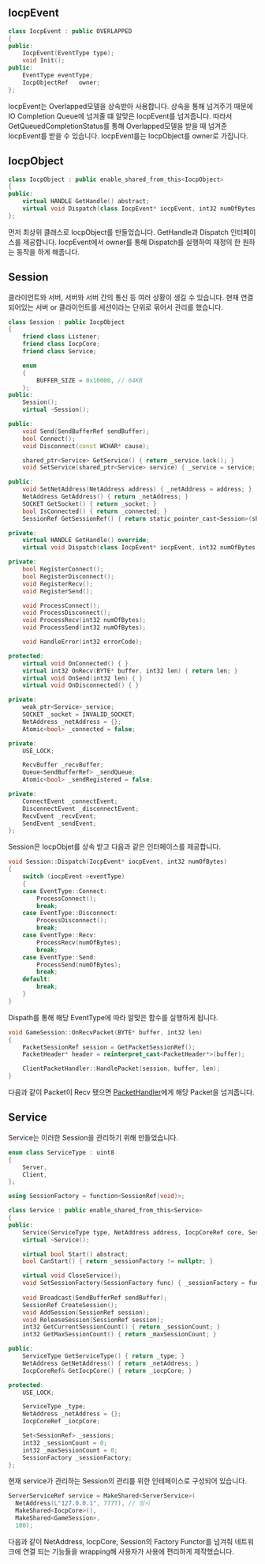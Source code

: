 ## IocpEvent
```c++
class IocpEvent : public OVERLAPPED
{
public:
	IocpEvent(EventType type);
	void Init();
public:
	EventType eventType;
	IocpObjectRef	owner;
};
```
IocpEvent는 Overlapped모델을 상속받아 사용합니다. 상속을 통해 넘겨주기 때문에 IO Completion Queue에 넘겨줄 떄 알맞은 IocpEvent를 넘겨줍니다. 따라서 GetQueuedCompletionStatus를 통해 Overlapped모델을 받을 때 넘겨준 IocpEvent를 받을 수 있습니다. IocpEvent를는 IocpObject를 owner로 가집니다.
## IocpObject
```c++
class IocpObject : public enable_shared_from_this<IocpObject>
{
public:
	virtual HANDLE GetHandle() abstract;
	virtual void Dispatch(class IocpEvent* iocpEvent, int32 numOfBytes = 0) abstract;
};
```
먼저 최상위 클래스로 IocpObject를 만들었습니다. GetHandle과 Dispatch 인터페이스를 제공합니다. IocpEvent에서 owner를 통해 Dispatch를 실행하여 재정의 한 원하는 동작을 하게 해줍니다.
## Session
클라이언트와 서버, 서버와 서버 간의 통신 등 여러 상황이 생길 수 있습니다. 현재 연결되어있는 서버 or 클라이언트를 세션이라는 단위로 묶어서 관리를 했습니다.
```c++
class Session : public IocpObject
{
	friend class Listener;
	friend class IocpCore;
	friend class Service;

	enum 
	{
		BUFFER_SIZE = 0x10000, // 64KB
	};
public:
	Session();
	virtual ~Session();

public:
	void Send(SendBufferRef sendBuffer);
	bool Connect();
	void Disconnect(const WCHAR* cause);

	shared_ptr<Service>	GetService() { return _service.lock(); }
	void SetService(shared_ptr<Service> service) { _service = service; }

public:
	void SetNetAddress(NetAddress address) { _netAddress = address; }
	NetAddress GetAddress() { return _netAddress; }
	SOCKET GetSocket() { return _socket; }
	bool IsConnected() { return _connected; }
	SessionRef GetSessionRef() { return static_pointer_cast<Session>(shared_from_this()); }

private:
	virtual HANDLE GetHandle() override;
	virtual void Dispatch(class IocpEvent* iocpEvent, int32 numOfBytes = 0) override;

private:
	bool RegisterConnect();
	bool RegisterDisconnect();
	void RegisterRecv();
	void RegisterSend();

	void ProcessConnect();
	void ProcessDisconnect();
	void ProcessRecv(int32 numOfBytes);
	void ProcessSend(int32 numOfBytes);

	void HandleError(int32 errorCode);

protected:
	virtual void OnConnected() { }
	virtual int32 OnRecv(BYTE* buffer, int32 len) { return len; }
	virtual void OnSend(int32 len) { }
	virtual void OnDisconnected() { }

private:
	weak_ptr<Service>_service;
	SOCKET _socket = INVALID_SOCKET;
	NetAddress _netAddress = {};
	Atomic<bool> _connected = false;

private:
	USE_LOCK;

	RecvBuffer _recvBuffer;
	Queue<SendBufferRef> _sendQueue;
	Atomic<bool> _sendRegistered = false;

private:
	ConnectEvent _connectEvent;
	DisconnectEvent _disconnectEvent;
	RecvEvent _recvEvent;
	SendEvent _sendEvent;
};
```
Session은 IocpObjet를 상속 받고 다음과 같은 인터페이스를 제공합니다.

```c++
void Session::Dispatch(IocpEvent* iocpEvent, int32 numOfBytes)
{
	switch (iocpEvent->eventType)
	{
	case EventType::Connect:
		ProcessConnect();
		break;
	case EventType::Disconnect:
		ProcessDisconnect();
		break;
	case EventType::Recv:
		ProcessRecv(numOfBytes);
		break;
	case EventType::Send:
		ProcessSend(numOfBytes);
		break;
	default:
		break;
	}
}
```
Dispath를 통해 해당 EventType에 따라 알맞은 함수를 실행하게 됩니다.

```c++
void GameSession::OnRecvPacket(BYTE* buffer, int32 len)
{
	PacketSessionRef session = GetPacketSessionRef();
	PacketHeader* header = reinterpret_cast<PacketHeader*>(buffer);

	ClientPacketHandler::HandlePacket(session, buffer, len);
}
```
다음과 같이 Packet이 Recv 됐으면 [PacketHandler](https://github.com/sonsungmin98/Portfolio/blob/main/CPPServer/Core/PacketHandler.md)에게 해당 Packet을 넘겨줍니다.

## Service
Service는 이러한 Session을 관리하기 위해 만들었습니다.

```c++
enum class ServiceType : uint8 
{
	Server,
	Client,
};

using SessionFactory = function<SessionRef(void)>;

class Service : public enable_shared_from_this<Service>
{
public:
	Service(ServiceType type, NetAddress address, IocpCoreRef core, SessionFactory factory, int32 maxSessionCount = 1);
	virtual ~Service();

	virtual bool Start() abstract;
	bool CanStart() { return _sessionFactory != nullptr; }

	virtual void CloseService();
	void SetSessionFactory(SessionFactory func) { _sessionFactory = func; }
	
	void Broadcast(SendBufferRef sendBuffer);
	SessionRef CreateSession();
	void AddSession(SessionRef session);
	void ReleaseSession(SessionRef session);
	int32 GetCurrentSessionCount() { return _sessionCount; }
	int32 GetMaxSessionCount() { return _maxSessionCount; }

public:
	ServiceType GetServiceType() { return _type; }
	NetAddress GetNetAddress() { return _netAddress; }
	IocpCoreRef& GetIocpCore() { return _iocpCore; }

protected:
	USE_LOCK;

	ServiceType _type;
	NetAddress _netAddress = {};
	IocpCoreRef _iocpCore;

	Set<SessionRef> _sessions;
	int32 _sessionCount = 0;
	int32 _maxSessionCount = 0;
	SessionFactory _sessionFactory;
};
```

현재 service가 관리하는 Session의 관리를 위한 인테페이스로 구성되어 있습니다.
```c++
ServerServiceRef service = MakeShared<ServerService>(
  NetAddress(L"127.0.0.1", 7777), // 임시
  MakeShared<IocpCore>(),
  MakeShared<GameSession>,
  100);
```
다음과 같이 NetAddress, IocpCore, Session의 Factory Functor를 넘겨줘 네트워크에 연결 되는 기능들을 wrapping해 사용자가 사용에 편리하게 제작했습니다.
